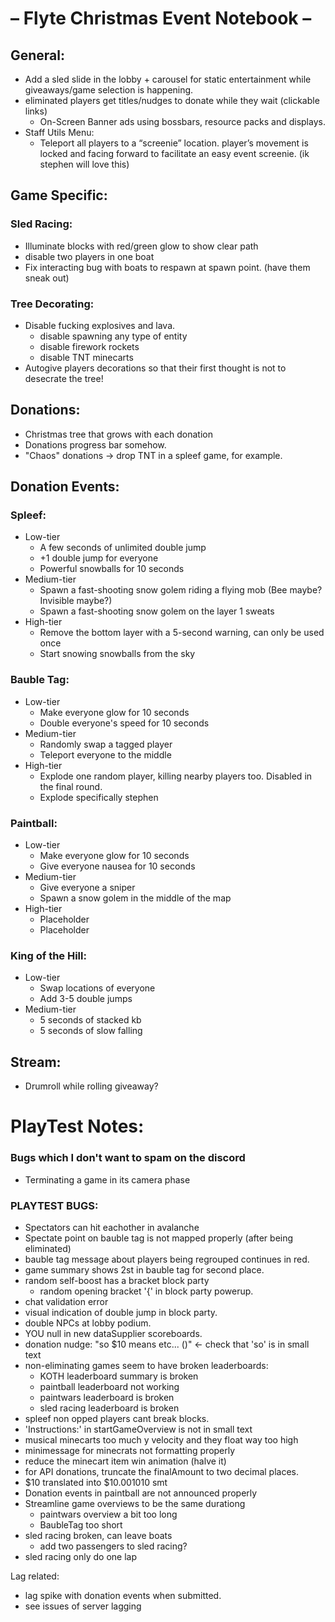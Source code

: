 # – Flyte Christmas Event Notebook –

## General:

- Add a sled slide in the lobby + carousel for static entertainment while giveaways/game selection is happening.
- eliminated players get titles/nudges to donate while they wait (clickable links)
    - On-Screen Banner ads using bossbars, resource packs and displays.
- Staff Utils Menu:
    - Teleport all players to a “screenie” location. player’s movement is locked and facing forward to facilitate an easy event screenie. (ik stephen
      will love this)

## Game Specific:

### Sled Racing:

- Illuminate blocks with red/green glow to show clear path
- disable two players in one boat
- Fix interacting bug with boats to respawn at spawn point. (have them sneak out)

### Tree Decorating:

- Disable fucking explosives and lava.
    - disable spawning any type of entity
    - disable firework rockets
    - disable TNT minecarts
- Autogive players decorations so that their first thought is not to desecrate the tree!

## Donations:

- Christmas tree that grows with each donation
- Donations progress bar somehow.
- "Chaos" donations -> drop TNT in a spleef game, for example.

## Donation Events:

### Spleef:
 - Low-tier
    - A few seconds of unlimited double jump
    - +1 double jump for everyone
    - Powerful snowballs for 10 seconds
- Medium-tier
    - Spawn a fast-shooting snow golem riding a flying mob (Bee maybe? Invisible maybe?)
    - Spawn a fast-shooting snow golem on the layer 1 sweats
- High-tier
    - Remove the bottom layer with a 5-second warning, can only be used once
    - Start snowing snowballs from the sky

### Bauble Tag:
 - Low-tier
    - Make everyone glow for 10 seconds
    - Double everyone's speed for 10 seconds
 - Medium-tier
    - Randomly swap a tagged player
    - Teleport everyone to the middle
 - High-tier
    - Explode one random player, killing nearby players too. Disabled in the final round.
    - Explode specifically stephen

### Paintball:
  - Low-tier
    - Make everyone glow for 10 seconds
    - Give everyone nausea for 10 seconds
  - Medium-tier
    - Give everyone a sniper
    - Spawn a snow golem in the middle of the map
  - High-tier
    - Placeholder
    - Placeholder

### King of the Hill:
  - Low-tier
    - Swap locations of everyone
    - Add 3-5 double jumps
  - Medium-tier
    - 5 seconds of stacked kb
    - 5 seconds of slow falling

## Stream:

- Drumroll while rolling giveaway?

# PlayTest Notes:

### Bugs which I don't want to spam on the discord
- Terminating a game in its camera phase

### PLAYTEST BUGS:
- Spectators can hit eachother in avalanche 
- Spectate point on bauble tag is not mapped properly (after being eliminated)
- bauble tag message about players being regrouped continues in red.
- game summary shows 2st in bauble tag for second place.
- random self-boost has a bracket block party 
  - random opening bracket '{' in block party powerup.
- chat validation error
- visual indication of double jump in block party.
- double NPCs at lobby podium.
- YOU null in new dataSupplier scoreboards.
- donation nudge: "so $10 means etc... ()" <- check that 'so' is in small text 
- non-eliminating games seem to have broken leaderboards:
  - KOTH leaderboard summary is broken
  - paintball leaderboard not working 
  - paintwars leaderboard is broken
  - sled racing leaderboard is broken
- spleef non opped players cant break blocks.
- 'Instructions:' in startGameOverview is not in small text
- musical minecarts too much y velocity and they float way too high 
- minimessage for minecrats not formatting properly
- reduce the minecart item win animation (halve it)
- for API donations, truncate the finalAmount to two decimal places.
- $10 translated into $10.001010 smt
- Donation events in paintball are not announced properly
- Streamline game overviews to be the same durationg
  - paintwars overview a bit too long
  - BaubleTag too short
- sled racing broken, can leave boats
  - add two passengers to sled racing?
- sled racing only do one lap

Lag related:
- lag spike with donation events when submitted.
- see issues of server lagging
